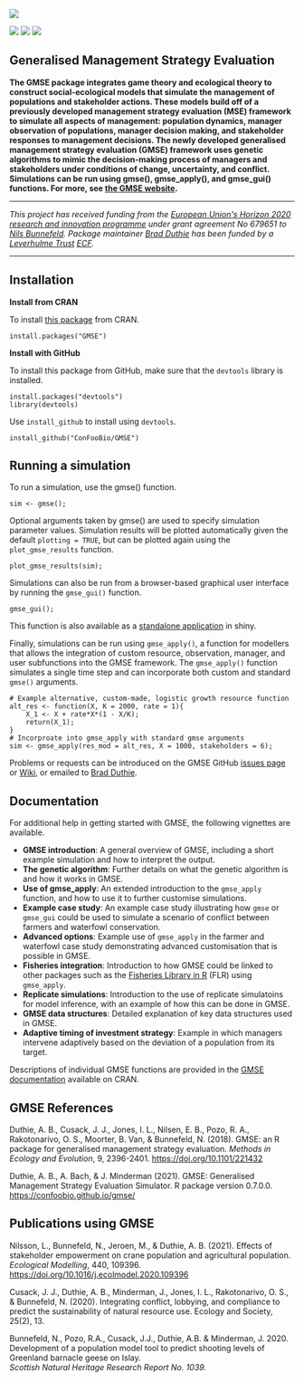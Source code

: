 ![](https://raw.githubusercontent.com/bradduthie/gmse/1727ea37f32f0f40df8ee6e8277d0d1723c88639/notebook/images/GMSE_logo_name.png)

[![](http://www.r-pkg.org/badges/version/GMSE?color=yellowgreen)](https://cran.r-project.org/package=GMSE) [![](https://cranlogs.r-pkg.org:443/badges/grand-total/GMSE?color=yellowgreen)](https://cranlogs.r-pkg.org:443/badges/grand-total/GMSE)
[![](https://cranlogs.r-pkg.org:443/badges/last-month/GMSE?color=yellowgreen)](https://cranlogs.r-pkg.org:443/badges/last-month/GMSE)


Generalised Management Strategy Evaluation
--------------------------------------------------------------------------------

**The GMSE package integrates game theory and ecological theory to construct social-ecological models that simulate the management of populations and stakeholder actions. These models build off of a previously developed management strategy evaluation (MSE) framework to simulate all aspects of management: population dynamics, manager observation of populations, manager decision making, and stakeholder responses to management decisions. The newly developed generalised management strategy evaluation (GMSE) framework uses genetic algorithms to mimic the decision-making process of managers and stakeholders under conditions of change, uncertainty, and conflict. Simulations can be run using gmse(), gmse_apply(), and gmse_gui() functions. For more, see [the GMSE website](https://confoobio.github.io/gmse/index.html).**

--------------------------------------------------------------------------------

*This project has received funding from the [European Union's Horizon 2020 research and innovation programme](https://ec.europa.eu/info/research-and-innovation/funding/funding-opportunities/funding-programmes-and-open-calls/horizon-2020_en) under grant agreement No 679651 to [Nils Bunnefeld](https://sti-cs.org/nils-bunnefeld/). Package maintainer [Brad Duthie](https://bradduthie.github.io/) has been funded by a [Leverhulme Trust](https://www.leverhulme.ac.uk/) [ECF](https://www.leverhulme.ac.uk/early-career-fellowships).*

--------------------------------------------------------------------------------

## Installation

**Install from CRAN**

To install [this package](https://CRAN.R-project.org/package=GMSE) from CRAN.

```
install.packages("GMSE")
```

**Install with GitHub**

To install this package from GitHub, make sure that the `devtools` library is installed.

```
install.packages("devtools")
library(devtools)
```

Use `install_github` to install using `devtools`.

```
install_github("ConFooBio/GMSE")
```

## Running a simulation

To run a simulation, use the gmse() function.

```
sim <- gmse();
```

Optional arguments taken by gmse() are used to specify simulation parameter values. Simulation results will be plotted automatically given the default `plotting = TRUE`, but can be plotted again using the `plot_gmse_results` function.

```
plot_gmse_results(sim);
```

Simulations can also be run from a browser-based graphical user interface by running the `gmse_gui()` function.

```
gmse_gui();
```

This function is also available as a [standalone application](https://bradduthie.shinyapps.io/gmse_gui) in shiny.

Finally, simulations can be run using `gmse_apply()`, a function for modellers that allows the integration of custom resource, observation, manager, and user subfunctions into the GMSE framework. The `gmse_apply()` function simulates a single time step and can incorporate both custom and standard `gmse()` arguments.

```
# Example alternative, custom-made, logistic growth resource function
alt_res <- function(X, K = 2000, rate = 1){
    X_1 <- X + rate*X*(1 - X/K);
    return(X_1);
}
# Incorproate into gmse_apply with standard gmse arguments
sim <- gmse_apply(res_mod = alt_res, X = 1000, stakeholders = 6); 
```

Problems or requests can be introduced on the GMSE GitHub [issues page](https://github.com/bradduthie/gmse/issues) or [Wiki](https://github.com/bradduthie/gmse/wiki), or emailed to [Brad Duthie](https://bradduthie.github.io/).

## Documentation

For additional help in getting started with GMSE, the following vignettes are available.

- **GMSE introduction**: A general overview of GMSE, including a short example simulation and how to interpret the output.
- **The genetic algorithm**: Further details on what the genetic algorithm is and how it works in GMSE.
- **Use of gmse_apply**: An extended introduction to the `gmse_apply` function, and how to use it to further customise simulations.
- **Example case study**: An example case study illustrating how `gmse` or `gmse_gui` could be used to simulate a scenario of conflict between farmers and waterfowl conservation.
- **Advanced options**: Example use of `gmse_apply` in the farmer and waterfowl case study demonstrating advanced customisation that is possible in GMSE.
- **Fisheries integration**: Introduction to how GMSE could be linked to other packages such as the [Fisheries Library in R](https://flr-project.org/) (FLR) using `gmse_apply`.
- **Replicate simulations**: Introduction to the use of replicate simulatoins for model inference, with an example of how this can be done in GMSE.
- **GMSE data structures**: Detailed explanation of key data structures used in GMSE.
- **Adaptive timing of investment strategy**: Example in which managers intervene adaptively based on the deviation of a population from its target.

Descriptions of individual GMSE functions are provided in the [GMSE documentation](https://cran.r-project.org/package=GMSE/GMSE.pdf) available on CRAN.

## GMSE References

Duthie, A. B., Cusack, J. J., Jones, I. L., Nilsen, E. B., Pozo, R. A., Rakotonarivo, O. S., Moorter, B. Van, & Bunnefeld, N. (2018). GMSE: an R package for generalised management strategy evaluation. *Methods in Ecology and Evolution*, 9, 2396-2401. https://doi.org/10.1101/221432

Duthie, A. B., A. Bach, & J. Minderman (2021). GMSE: Generalised Management Strategy Evaluation Simulator. R package version 0.7.0.0. https://confoobio.github.io/gmse/

## Publications using GMSE

Nilsson, L., Bunnefeld, N., Jeroen, M., & Duthie, A. B. (2021). Effects of stakeholder empowerment on crane population and agricultural population. *Ecological Modelling*, 440, 109396. https://doi.org/10.1016/j.ecolmodel.2020.109396

Cusack, J. J., Duthie, A. B., Minderman, J., Jones, I. L., Rakotonarivo, O. S., & Bunnefeld, N. (2020). Integrating conflict, lobbying, and compliance to predict the sustainability of natural resource use. Ecology and Society, 25(2), 13.

Bunnefeld, N., Pozo, R.A., Cusack, J.J., Duthie, A.B. & Minderman, J. 2020. Development of 
a population model tool to predict shooting levels of Greenland barnacle geese on Islay.  
*Scottish Natural Heritage Research Report No. 1039.*


